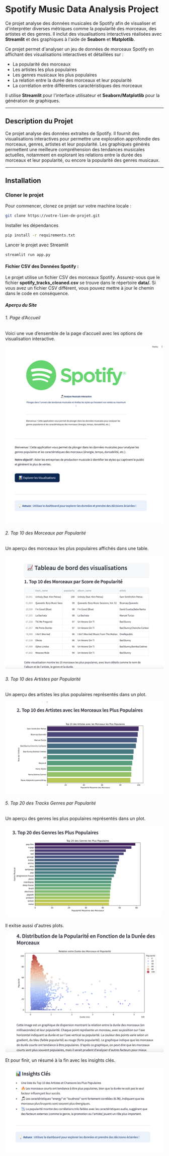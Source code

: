 # **Spotify Music Data Analysis Project**

Ce projet analyse des données musicales de Spotify afin de visualiser et d'interpréter diverses métriques comme la popularité des morceaux, des artistes et des genres. Il inclut des visualisations interactives réalisées avec **Streamlit** et des graphiques à l'aide de **Seaborn** et **Matplotlib**.

Ce projet permet d'analyser un jeu de données de morceaux Spotify en affichant des visualisations interactives et détaillées sur :

- La popularité des morceaux
- Les artistes les plus populaires
- Les genres musicaux les plus populaires
- La relation entre la durée des morceaux et leur popularité
- La corrélation entre différentes caractéristiques des morceaux

Il utilise **Streamlit** pour l'interface utilisateur et **Seaborn/Matplotlib** pour la génération de graphiques.

---

## **Description du Projet**

Ce projet analyse des données extraites de Spotify. Il fournit des visualisations interactives pour permettre une exploration approfondie des morceaux, genres, artistes et leur popularité. Les graphiques générés permettent une meilleure compréhension des tendances musicales actuelles, notamment en explorant les relations entre la durée des morceaux et leur popularité, ou encore la popularité des genres musicaux.

---

## **Installation**

### **Cloner le projet**

Pour commencer, clonez ce projet sur votre machine locale :

```bash
git clone https://votre-lien-de-projet.git
```

Installer les dépendances
```bash
pip install -r requirements.txt
```

Lancer le projet avec Streamlit
```bash
streamlit run app.py
```

#### Fichier CSV des Données Spotify :

Le projet utilise un fichier CSV des morceaux Spotify. Assurez-vous que le fichier **spotify_tracks_cleaned.csv** se trouve dans le répertoire **data/.** Si vous avez un fichier CSV différent, vous pouvez mettre à jour le chemin dans le code en conséquence.


##### Aperçu du Site

###### 1. Page d’Accueil
Voici une vue d’ensemble de la page d’accueil avec les options de visualisation interactive.

![Page d’Accueil](1.png)
![Page d’Accueil](2.png)

###### 2. Top 10 des Morceaux par Popularité
Un aperçu des morceaux les plus populaires affichés dans une table.

![Top 10 des Morceaux](3.png)

###### 3. Top 10 des Artistes par Popularité
Un aperçu des artistes les plus populaires représentés dans un plot.

![Top 10 des Artistes](4.png)

###### 5. Top 20 des Tracks Genres par Popularité
Un aperçu des genres les plus populaires représentés dans un plot.

![Top 20 des Genres](5.png)

Il exitse aussi d'autres plots. 

![Top 20 des Genres](6.png)

Et pour finir, un résumé à la fin avec les insights clés.

![Top 20 des Genres](7.png)

